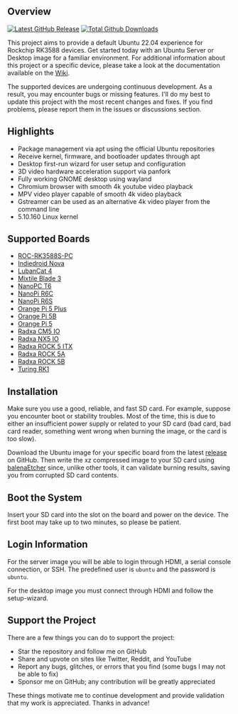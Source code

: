 ## Overview

[![Latest GitHub Release](https://img.shields.io/github/release/Joshua-Riek/ubuntu-rockchip.svg?label=Latest%20Release)](https://github.com/Joshua-Riek/ubuntu-rockchip/releases/latest)
[![Total Github Downloads](https://img.shields.io/github/downloads/Joshua-Riek/ubuntu-rockchip/total.svg?&color=E95420&label=Total%20Downloads)](https://github.com/Joshua-Riek/ubuntu-rockchip/releases)

This project aims to provide a default Ubuntu 22.04 experience for Rockchip RK3588 devices. Get started today with an Ubuntu Server or Desktop image for a familiar environment. For additional information about this project or a specific device, please take a look at the documentation available on the [Wiki](https://github.com/Joshua-Riek/ubuntu-rockchip/wiki).

The supported devices are undergoing continuous development. As a result, you may encounter bugs or missing features. I'll do my best to update this project with the most recent changes and fixes. If you find problems, please report them in the issues or discussions section.

## Highlights

* Package management via apt using the official Ubuntu repositories
* Receive kernel, firmware, and bootloader updates through apt
* Desktop first-run wizard for user setup and configuration
* 3D video hardware acceleration support via panfork
* Fully working GNOME desktop using wayland
* Chromium browser with smooth 4k youtube video playback
* MPV video player capable of smooth 4k video playback
* Gstreamer can be used as an alternative 4k video player from the command line
* 5.10.160 Linux kernel

## Supported Boards

* [ROC-RK3588S-PC](https://en.t-firefly.com/product/industry/rocrk3588spc)
* [Indiedroid Nova](https://indiedroid.us)
* [LubanCat 4](https://doc.embedfire.com/products/link/zh/latest/linux/ebf_lubancat.html)
* [Mixtile Blade 3](https://www.mixtile.com/blade-3)
* [NanoPC T6](https://wiki.friendlyelec.com/wiki/index.php/NanoPC-T6)
* [NanoPi R6C](https://wiki.friendlyelec.com/wiki/index.php/NanoPi_R6C)
* [NanoPi R6S](https://wiki.friendlyelec.com/wiki/index.php/NanoPi_R6S)
* [Orange Pi 5 Plus](http://www.orangepi.org/html/hardWare/computerAndMicrocontrollers/details/Orange-Pi-5-plus.html)
* [Orange Pi 5B](http://www.orangepi.org/html/hardWare/computerAndMicrocontrollers/details/Orange-Pi-5B.html)
* [Orange Pi 5](http://www.orangepi.org/html/hardWare/computerAndMicrocontrollers/details/Orange-Pi-5.html)
* [Radxa CM5 IO](https://radxa.com/products/compute-module/cm5)
* [Radxa NX5 IO](https://radxa.com/products/compute-module/nx5)
* [Radxa ROCK 5 ITX](https://radxa.com/products)
* [Radxa ROCK 5A](https://radxa.com/products/rock5/5a/)
* [Radxa ROCK 5B](https://radxa.com/products/rock5/5b/)
* [Turing RK1](https://turingpi.com/product/turing-rk1)

## Installation

Make sure you use a good, reliable, and fast SD card. For example, suppose you encounter boot or stability troubles. Most of the time, this is due to either an insufficient power supply or related to your SD card (bad card, bad card reader, something went wrong when burning the image, or the card is too slow).

Download the Ubuntu image for your specific board from the latest [release](https://github.com/Joshua-Riek/ubuntu-rockchip/releases) on GitHub. Then write the xz compressed image to your SD card using [balenaEtcher](https://www.balena.io/etcher) since, unlike other tools, it can validate burning results, saving you from corrupted SD card contents.

## Boot the System

Insert your SD card into the slot on the board and power on the device. The first boot may take up to two minutes, so please be patient.

## Login Information

For the server image you will be able to login through HDMI, a serial console connection, or SSH. The predefined user is `ubuntu` and the password is `ubuntu`.

For the desktop image you must connect through HDMI and follow the setup-wizard.

## Support the Project

There are a few things you can do to support the project:

* Star the repository and follow me on GitHub
* Share and upvote on sites like Twitter, Reddit, and YouTube
* Report any bugs, glitches, or errors that you find (some bugs I may not be able to fix)
* Sponsor me on GitHub; any contribution will be greatly appreciated

These things motivate me to continue development and provide validation that my work is appreciated. Thanks in advance!
